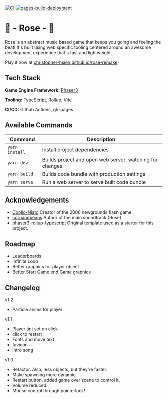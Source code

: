 [![CI](https://github.com/Christopher-Hsieh/blob-survivors/actions/workflows/main.yml/badge.svg)](https://github.com/Christopher-Hsieh/blob-survivors/actions/workflows/main.yml)
[![pages-build-deployment](https://github.com/Christopher-Hsieh/blob-survivors/actions/workflows/pages/pages-build-deployment/badge.svg)](https://github.com/Christopher-Hsieh/blob-survivors/actions/workflows/pages/pages-build-deployment) 


# 🌹 - Rose - 🌹
Rose is an abstract music based game that keeps you going and feeling the beat! It's built using web specific tooling centered around an awesome development experience that's fast and lightweight.

Play it now at [christopher-hsieh.github.io/rose-remake](https://christopher-hsieh.github.io/rose-remake/)!

## Tech Stack
**Game Engine Framework:** [Phaser3](https://github.com/photonstorm/phaser)

**Tooling:** [TypeScript](https://www.typescriptlang.org/), [Rollup](https://rollupjs.org), [Vite](https://vitejs.dev/)

**CI/CD:** Github Actions, gh-pages

## Available Commands

| Command | Description |
|---------|-------------|
| `yarn install` | Install project dependencies |
| `yarn dev` | Builds project and open web server, watching for changes |
| `yarn build` | Builds code bundle with production settings  |
| `yarn serve` | Run a web server to serve built code bundle |



## Acknowledgements

 - [Coolio-Niato](https://www.newgrounds.com/portal/view/383402) Creator of the 2006 newgrounds flash game.
 - [cornandbeans](https://www.newgrounds.com/audio/listen/65711) Author of the main soundtrack {Rose}.
 - [phaser3-rollup-typescript](https://github.com/Christopher-Hsieh/phaser3-rollup-typescript) Original template used as a starter for this project.

## Roadmap
- Leaderboards
- Infinite Loop
- Better graphics for player object
- Better Start Game end Game graphics

## Changelog
v1.2
- Particle anims for player

v1.1
- Player tint set on click
- click to restart
- Fonts and move text
- favicon
- intro song

v1.0
- Refactor. Also, less objects, but they're faster.
- Make spawning more dynamic.
- Restart button, added game over scene to control it.
- Volume reduced.
- Mouse control through pointerlock!